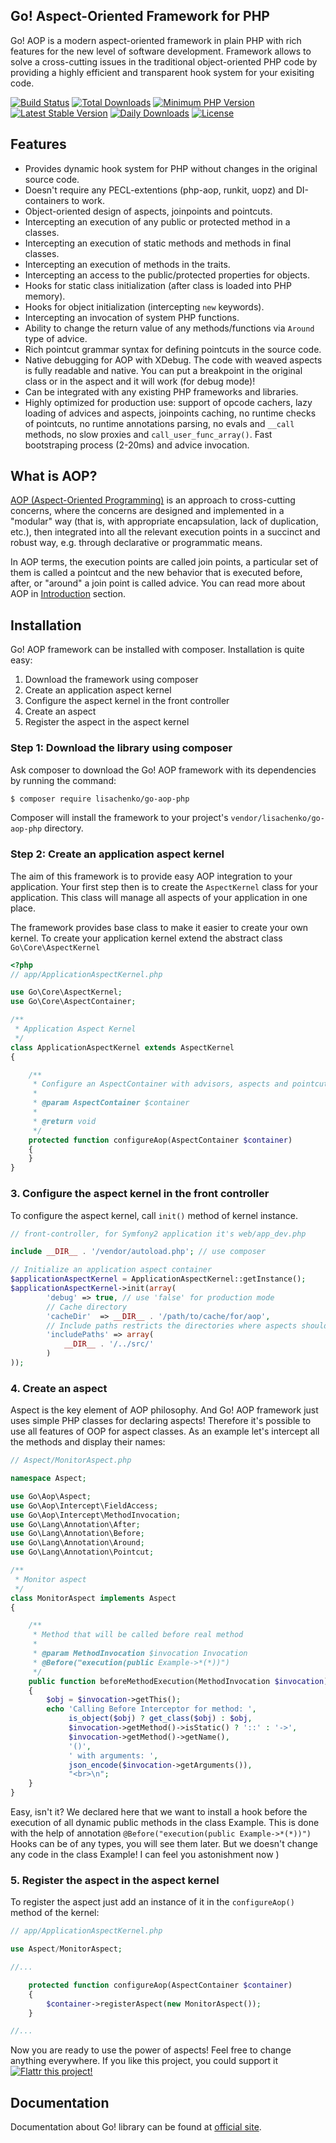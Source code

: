 Go! Aspect-Oriented Framework for PHP
-----------------

Go! AOP is a modern aspect-oriented framework in plain PHP with rich features for the new level of software development. Framework allows to solve a cross-cutting issues in the traditional object-oriented PHP code by providing a highly efficient and transparent hook system for your exisiting code.

[![Build Status](https://secure.travis-ci.org/lisachenko/go-aop-php.png?branch=master)](https://travis-ci.org/lisachenko/go-aop-php)
[![Total Downloads](https://img.shields.io/packagist/dt/lisachenko/go-aop-php.svg)](https://packagist.org/packages/lisachenko/go-aop-php)
[![Minimum PHP Version](http://img.shields.io/badge/php-%3E%3D%205.4-8892BF.svg)](https://php.net/)
[![Latest Stable Version](https://img.shields.io/packagist/v/lisachenko/go-aop-php.svg)](https://packagist.org/packages/lisachenko/go-aop-php)
[![Daily Downloads](https://img.shields.io/packagist/dd/lisachenko/go-aop-php.svg)](https://packagist.org/packages/lisachenko/go-aop-php)
[![License](https://img.shields.io/packagist/l/lisachenko/go-aop-php.svg)](https://packagist.org/packages/lisachenko/go-aop-php)

Features
------------
* Provides dynamic hook system for PHP without changes in the original source code.
* Doesn't require any PECL-extentions (php-aop, runkit, uopz) and DI-containers to work.
* Object-oriented design of aspects, joinpoints and pointcuts.
* Intercepting an execution of any public or protected method in a classes.
* Intercepting an execution of static methods and methods in final classes.
* Intercepting an execution of methods in the traits.
* Intercepting an access to the public/protected properties for objects.
* Hooks for static class initialization (after class is loaded into PHP memory).
* Hooks for object initialization (intercepting `new` keywords).
* Intercepting an invocation of system PHP functions.
* Ability to change the return value of any methods/functions via `Around` type of advice.
* Rich pointcut grammar syntax for defining pointcuts in the source code.
* Native debugging for AOP with XDebug. The code with weaved aspects is fully readable and native. You can put a breakpoint in the original class or in the aspect and it will work (for debug mode)!
* Can be integrated with any existing PHP frameworks and libraries.
* Highly optimized for production use: support of opcode cachers, lazy loading of advices and aspects, joinpoints caching, no runtime checks of pointcuts, no runtime annotations parsing, no evals and `__call` methods, no slow proxies and `call_user_func_array()`. Fast bootstraping process (2-20ms) and advice invocation.


What is AOP?
------------

[AOP (Aspect-Oriented Programming)](http://en.wikipedia.org/wiki/Aspect-oriented_programming) is an approach to cross-cutting concerns, where the concerns are designed and implemented
in a "modular" way (that is, with appropriate encapsulation, lack of duplication, etc.), then integrated into all the relevant
execution points in a succinct and robust way, e.g. through declarative or programmatic means.

In AOP terms, the execution points are called join points, a particular set of them is called a pointcut and the new
behavior that is executed before, after, or "around" a join point is called advice. You can read more about AOP in
[Introduction](http://go.aopphp.com/docs/introduction/) section.


Installation
------------

Go! AOP framework can be installed with composer. Installation is quite easy:

1. Download the framework using composer
2. Create an application aspect kernel
3. Configure the aspect kernel in the front controller
4. Create an aspect
5. Register the aspect in the aspect kernel

### Step 1: Download the library using composer

Ask composer to download the Go! AOP framework with its dependencies by running the command:

``` bash
$ composer require lisachenko/go-aop-php
```

Composer will install the framework to your project's `vendor/lisachenko/go-aop-php` directory.


### Step 2: Create an application aspect kernel

The aim of this framework is to provide easy AOP integration to your application.
Your first step then is to create the `AspectKernel` class
for your application. This class will manage all aspects of your
application in one place.

The framework provides base class to make it easier to create your own kernel.
To create your application kernel extend the abstract class `Go\Core\AspectKernel`

``` php
<?php
// app/ApplicationAspectKernel.php

use Go\Core\AspectKernel;
use Go\Core\AspectContainer;

/**
 * Application Aspect Kernel
 */
class ApplicationAspectKernel extends AspectKernel
{

    /**
     * Configure an AspectContainer with advisors, aspects and pointcuts
     *
     * @param AspectContainer $container
     *
     * @return void
     */
    protected function configureAop(AspectContainer $container)
    {
    }
}
```

### 3. Configure the aspect kernel in the front controller

To configure the aspect kernel, call `init()` method of kernel instance.

``` php
// front-controller, for Symfony2 application it's web/app_dev.php

include __DIR__ . '/vendor/autoload.php'; // use composer

// Initialize an application aspect container
$applicationAspectKernel = ApplicationAspectKernel::getInstance();
$applicationAspectKernel->init(array(
        'debug' => true, // use 'false' for production mode
        // Cache directory
        'cacheDir'  => __DIR__ . '/path/to/cache/for/aop',
        // Include paths restricts the directories where aspects should be applied, or empty for all source files
        'includePaths' => array(
            __DIR__ . '/../src/'
        )
));
```

### 4. Create an aspect

Aspect is the key element of AOP philosophy. And Go! AOP framework just uses simple PHP classes for declaring aspects!
Therefore it's possible to use all features of OOP for aspect classes.
As an example let's intercept all the methods and display their names:

``` php
// Aspect/MonitorAspect.php

namespace Aspect;

use Go\Aop\Aspect;
use Go\Aop\Intercept\FieldAccess;
use Go\Aop\Intercept\MethodInvocation;
use Go\Lang\Annotation\After;
use Go\Lang\Annotation\Before;
use Go\Lang\Annotation\Around;
use Go\Lang\Annotation\Pointcut;

/**
 * Monitor aspect
 */
class MonitorAspect implements Aspect
{

    /**
     * Method that will be called before real method
     *
     * @param MethodInvocation $invocation Invocation
     * @Before("execution(public Example->*(*))")
     */
    public function beforeMethodExecution(MethodInvocation $invocation)
    {
        $obj = $invocation->getThis();
        echo 'Calling Before Interceptor for method: ',
             is_object($obj) ? get_class($obj) : $obj,
             $invocation->getMethod()->isStatic() ? '::' : '->',
             $invocation->getMethod()->getName(),
             '()',
             ' with arguments: ',
             json_encode($invocation->getArguments()),
             "<br>\n";
    }
}
```

Easy, isn't it? We declared here that we want to install a hook before the execution of
all dynamic public methods in the class Example. This is done with the help of annotation
`@Before("execution(public Example->*(*))")`
Hooks can be of any types, you will see them later.
But we doesn't change any code in the class Example! I can feel you astonishment now )

### 5. Register the aspect in the aspect kernel

To register the aspect just add an instance of it in the `configureAop()` method of the kernel:

``` php
// app/ApplicationAspectKernel.php

use Aspect/MonitorAspect;

//...

    protected function configureAop(AspectContainer $container)
    {
        $container->registerAspect(new MonitorAspect());
    }

//...
```

Now you are ready to use the power of aspects! Feel free to change anything everywhere. If you like this project, you could support it <a href="https://flattr.com/submit/auto?user_id=lisachenko&url=https://github.com/lisachenko/go-aop-php&title=Go!%20AOP%20PHP%20Framework&language=en_GB&tags=aop,php,framework,programming,library"><img align="bottom" alt="Flattr this project!" src="https://api.flattr.com/button/flattr-badge-large.png"></a>

Documentation
-------------

Documentation about Go! library can be found at [official site][1].

[1]: http://go.aopphp.com

